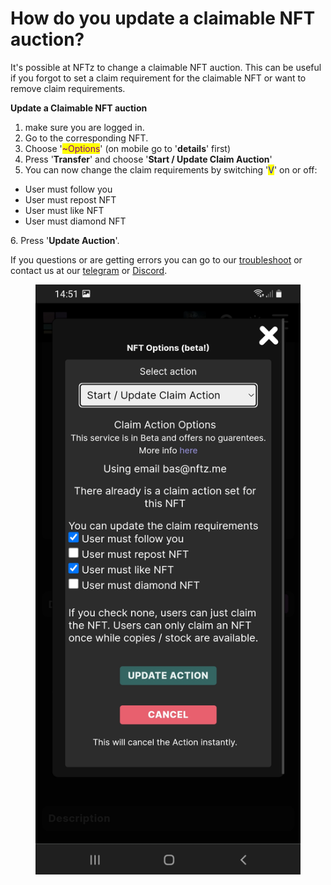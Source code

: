# How do you update a claimable NFT auction?

It's possible at NFTz to change a claimable NFT auction. This can be useful if you forgot to set a claim requirement for the claimable NFT or want to remove claim requirements.&#x20;



**Update a Claimable NFT auction**

1. make sure you are logged in.&#x20;
2. Go to the corresponding NFT.
3. Choose '<mark style="color:purple;">\~Options</mark>' (on mobile go to '**details**' first)
4. Press '**Transfer**' and choose '**Start / Update Claim Auction**'
5. You can now change the claim requirements by switching '<mark style="color:blue;">V</mark>' on or off:

* User must follow you
* User must repost NFT
* User must like NFT
* User must diamond NFT

6\. Press '**Update Auction**'.&#x20;



If you questions or are getting errors you can go to our [troubleshoot](../../troubleshoot/troubleshoot.md) or contact us at our [telegram](https://t.me/+qdNeX8CYB\_swZTQx) or [Discord](https://discord.gg/jQ34WMMZce).&#x20;



<figure><img src="../../.gitbook/assets/Update Auction (2).jpg" alt=""><figcaption></figcaption></figure>

